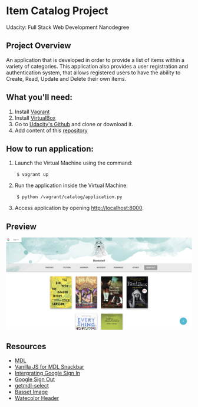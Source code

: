 # Item Catalog Project

Udacity: Full Stack Web Development Nanodegree

## Project Overview

An application that is developed in order to provide a list of items within a variety of categories. This application also provides a user registration and authentication system, that allows registered users to have the ability to Create, Read, Update and Delete their own items.

## What you'll need:

1. Install [Vagrant](https://www.vagrantup.com/)
2. Install [VirtualBox](https://www.virtualbox.org/)
3. Go to [Udacity's Github](https://github.com/udacity/fullstack-nanodegree-vm) and clone or download it.
4. Add content of this [repository](https://github.com/LeandriB/item_catalog)

## How to run application:

1. Launch the Virtual Machine using the command:
```
    $ vagrant up
```
2. Run the application inside the Virtual Machine:
```
    $ python /vagrant/catalog/application.py
```
3. Access application by opening [http://localhost:8000](http://localhost:8000).

## Preview

![Application Preview](/preview/bookshelf.png)

## Resources

* [MDL](https://getmdl.io/index.html)
* [Vanilla JS for MDL Snackbar](https://www.sitepoint.com/faster-youtube-embeds-javascript/)
* [Intergrating Google Sign In](https://developers.google.com/identity/sign-in/web/sign-in)
* [Google Sign Out](https://developers.google.com/identity/sign-in/web/sign-in#sign_out_a_user)
* [getmdl-select](http://creativeit.github.io/getmdl-select/)
* [Basset Image](http://geekchicpro.com/2018/10/basset-hound-vector-art/outlines-of-hhipster-dog-basset-hound-in-a-glasses-and-bow-tie-vector-clipart/)
* [Watecolor Header](https://twontow.com/watercolour-blog-header-turquoise/)
